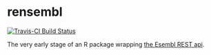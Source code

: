# rensembl
[![Travis-CI Build
Status](https://travis-ci.org/dwinter/rensembl.png?branch=master)](https://travis-ci.org/dwinter/rensembl)


The very early stage of an R package wrapping [the Esembl REST
api](http://rest.ensembl.org/). 


